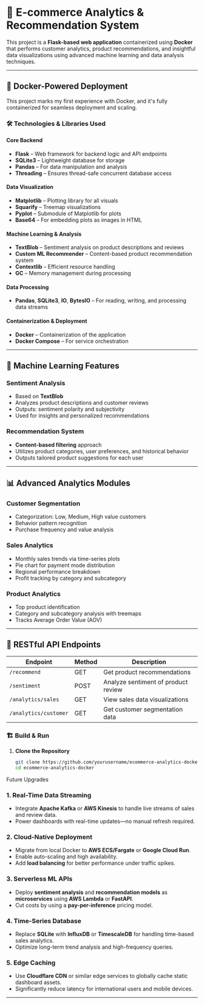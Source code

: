 # 🚀 E-commerce Analytics & Recommendation System

This project is a **Flask-based web application** containerized using **Docker** that performs customer analytics, product recommendations, and insightful data visualizations using advanced machine learning and data analysis techniques.

---

## 🐳 Docker-Powered Deployment

This project marks my first experience with Docker, and it's fully containerized for seamless deployment and scaling.

### 🛠 Technologies & Libraries Used

#### Core Backend
- **Flask** – Web framework for backend logic and API endpoints
- **SQLite3** – Lightweight database for storage
- **Pandas** – For data manipulation and analysis
- **Threading** – Ensures thread-safe concurrent database access

#### Data Visualization
- **Matplotlib** – Plotting library for all visuals
- **Squarify** – Treemap visualizations
- **Pyplot** – Submodule of Matplotlib for plots
- **Base64** – For embedding plots as images in HTML

#### Machine Learning & Analysis
- **TextBlob** – Sentiment analysis on product descriptions and reviews
- **Custom ML Recommender** – Content-based product recommendation system
- **Contextlib** – Efficient resource handling
- **GC** – Memory management during processing

#### Data Processing
- **Pandas**, **SQLite3**, **IO**, **BytesIO** – For reading, writing, and processing data streams

#### Containerization & Deployment
- **Docker** – Containerization of the application
- **Docker Compose** – For service orchestration

---

## 🤖 Machine Learning Features

### Sentiment Analysis
- Based on **TextBlob**
- Analyzes product descriptions and customer reviews
- Outputs: sentiment polarity and subjectivity
- Used for insights and personalized recommendations

### Recommendation System
- **Content-based filtering** approach
- Utilizes product categories, user preferences, and historical behavior
- Outputs tailored product suggestions for each user

---

## 📊 Advanced Analytics Modules

### Customer Segmentation
- Categorization: Low, Medium, High value customers
- Behavior pattern recognition
- Purchase frequency and value analysis

### Sales Analytics
- Monthly sales trends via time-series plots
- Pie chart for payment mode distribution
- Regional performance breakdown
- Profit tracking by category and subcategory

### Product Analytics
- Top product identification
- Category and subcategory analysis with treemaps
- Tracks Average Order Value (AOV)

---

## 🧪 RESTful API Endpoints

| Endpoint             | Method | Description                             |
|---------------------|--------|-----------------------------------------|
| `/recommend`        | GET    | Get product recommendations             |
| `/sentiment`        | POST   | Analyze sentiment of product review     |
| `/analytics/sales`  | GET    | View sales data visualizations          |
| `/analytics/customer`| GET   | Get customer segmentation data          |


### 🏗️ Build & Run

1. **Clone the Repository**
   ```bash
   git clone https://github.com/yourusername/ecommerce-analytics-docker.git
   cd ecommerce-analytics-docker

Future Upgrades
### 1. Real-Time Data Streaming
- Integrate **Apache Kafka** or **AWS Kinesis** to handle live streams of sales and review data.
- Power dashboards with real-time updates—no manual refresh required.

### 2. Cloud-Native Deployment
- Migrate from local Docker to **AWS ECS/Fargate** or **Google Cloud Run**.
- Enable auto-scaling and high availability.
- Add **load balancing** for better performance under traffic spikes.

### 3. Serverless ML APIs
- Deploy **sentiment analysis** and **recommendation models** as **microservices** using **AWS Lambda** or **FastAPI**.
- Cut costs by using a **pay-per-inference** pricing model.

### 4. Time-Series Database
- Replace **SQLite** with **InfluxDB** or **TimescaleDB** for handling time-based sales analytics.
- Optimize long-term trend analysis and high-frequency queries.

### 5. Edge Caching
- Use **Cloudflare CDN** or similar edge services to globally cache static dashboard assets.
- Significantly reduce latency for international users and mobile devices.

---
